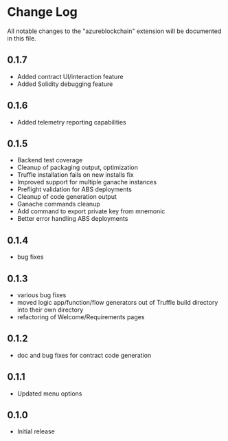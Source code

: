 # Change Log

All notable changes to the "azureblockchain" extension will be documented in this file.



## 0.1.7

- Added contract UI/interaction feature
- Added Solidity debugging feature

## 0.1.6

- Added telemetry reporting capabilities

## 0.1.5

- Backend test coverage 	
- Cleanup of packaging output, optimization 	
- Truffle installation fails on new installs fix 	
- Improved support for multiple ganache instances 	
- Preflight validation for ABS deployments 	
- Cleanup of code generation output 	
- Ganache commands cleanup 	
- Add command to export private key from mnemonic 	
- Better error handling ABS deployments

## 0.1.4

- bug fixes

## 0.1.3

- various bug fixes
- moved logic app/function/flow generators out of Truffle build directory into their own directory
- refactoring of Welcome/Requirements pages

## 0.1.2

- doc and bug fixes for contract code generation

## 0.1.1

- Updated menu options

## 0.1.0 

- Initial release

